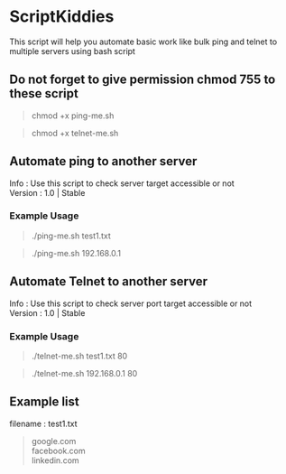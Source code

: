 # ScriptKiddies
This script will help you automate basic work like bulk ping and telnet to multiple servers using bash script

## Do not forget to give permission chmod 755 to these script

<blockquote> chmod +x ping-me.sh </blockquote>
<blockquote> chmod +x telnet-me.sh </blockquote>

## Automate ping to another server<br />
Info    : Use this script to check server target accessible or not<br />
Version : 1.0 | Stable<br />

### Example Usage
<blockquote> ./ping-me.sh test1.txt </blockquote>
<blockquote> ./ping-me.sh 192.168.0.1 </blockquote>

## Automate Telnet to another server<br />
Info    : Use this script to check server port target accessible or not<br />
Version : 1.0 | Stable<br />

### Example Usage
<blockquote> ./telnet-me.sh test1.txt 80 </blockquote>
<blockquote> ./telnet-me.sh 192.168.0.1 80 </blockquote>

## Example list
filename : test1.txt
<blockquote> google.com<br />
facebook.com<br />
linkedin.com
</blockquote>

